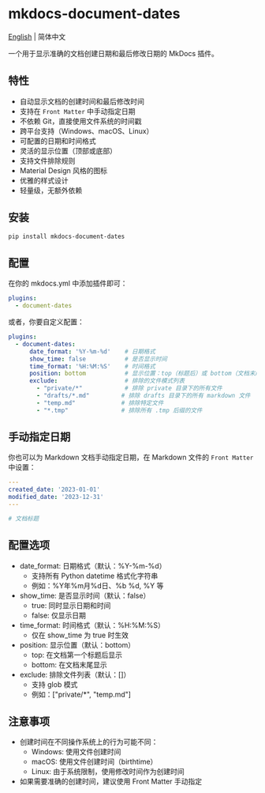 # mkdocs-document-dates

[English](README_en.md) | 简体中文



一个用于显示准确的文档创建日期和最后修改日期的 MkDocs 插件。

## 特性

- 自动显示文档的创建时间和最后修改时间
- 支持在 `Front Matter` 中手动指定日期
- 不依赖 Git，直接使用文件系统的时间戳
- 跨平台支持（Windows、macOS、Linux）
- 可配置的日期和时间格式
- 灵活的显示位置（顶部或底部）
- 支持文件排除规则
- Material Design 风格的图标
- 优雅的样式设计
- 轻量级，无额外依赖

## 安装

```bash
pip install mkdocs-document-dates
```

## 配置

在你的 mkdocs.yml 中添加插件即可：

```yaml
plugins:
  - document-dates
```

或者，你要自定义配置：

```yaml
plugins:
  - document-dates:
      date_format: '%Y-%m-%d'    # 日期格式
      show_time: false           # 是否显示时间
      time_format: '%H:%M:%S'    # 时间格式
      position: bottom           # 显示位置：top（标题后）或 bottom（文档末尾）
      exclude:                   # 排除的文件模式列表
        - "private/*"            # 排除 private 目录下的所有文件
        - "drafts/*.md"         # 排除 drafts 目录下的所有 markdown 文件
        - "temp.md"             # 排除特定文件
        - "*.tmp"               # 排除所有 .tmp 后缀的文件
```

## 手动指定日期

你也可以为 Markdown 文档手动指定日期，在 Markdown 文件的 `Front Matter` 中设置：

```yaml
---
created_date: '2023-01-01'
modified_date: '2023-12-31'
---

# 文档标题
```

## 配置选项

- date_format: 日期格式（默认：%Y-%m-%d）
  - 支持所有 Python datetime 格式化字符串
  - 例如：%Y年%m月%d日、%b %d, %Y 等
- show_time: 是否显示时间（默认：false）
  - true: 同时显示日期和时间
  - false: 仅显示日期
- time_format: 时间格式（默认：%H:%M:%S）
  - 仅在 show_time 为 true 时生效
- position: 显示位置（默认：bottom）
  - top: 在文档第一个标题后显示
  - bottom: 在文档末尾显示
- exclude: 排除文件列表（默认：[]）
  - 支持 glob 模式
  - 例如：["private/*", "temp.md"]

## 注意事项

- 创建时间在不同操作系统上的行为可能不同：
  - Windows: 使用文件创建时间
  - macOS: 使用文件创建时间（birthtime）
  - Linux: 由于系统限制，使用修改时间作为创建时间
- 如果需要准确的创建时间，建议使用 Front Matter 手动指定

